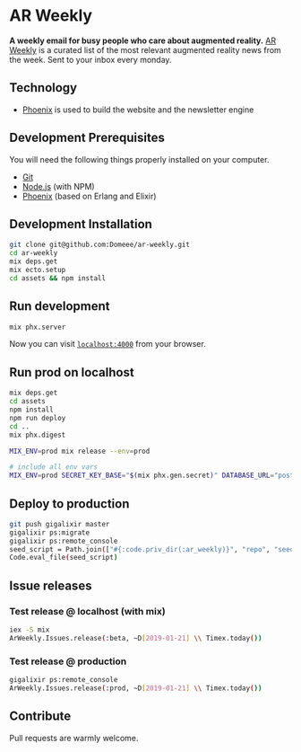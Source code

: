 # AR Weekly

**A weekly email for busy people who care about augmented reality.** [AR Weekly](https://ar-weekly.blog) is a curated list of the most relevant augmented reality news from the week. Sent to your inbox every monday.

## Technology

- [Phoenix](https://phoenixframework.org) is used to build the website and the newsletter engine

## Development Prerequisites

You will need the following things properly installed on your computer.

- [Git](https://git-scm.com)
- [Node.js](https://nodejs.org) (with NPM)
- [Phoenix](https://hexdocs.pm/phoenix/installation.html) (based on Erlang and Elixir)

## Development Installation

```sh
git clone git@github.com:Domeee/ar-weekly.git
cd ar-weekly
mix deps.get
mix ecto.setup
cd assets && npm install
```

## Run development

```sh
mix phx.server
```

Now you can visit [`localhost:4000`](http://localhost:4000) from your browser.

## Run prod on localhost

```sh
mix deps.get
cd assets
npm install
npm run deploy
cd ..
mix phx.digest

MIX_ENV=prod mix release --env=prod

# include all env vars
MIX_ENV=prod SECRET_KEY_BASE="$(mix phx.gen.secret)" DATABASE_URL="postgresql://postgres:postgres@localhost:5432/ar_weekly_dev" MY_HOSTNAME=ar-weekly.blog MY_COOKIE=secret REPLACE_OS_VARS=true CIPHER_KEYPHRASE=keyphrase CIPHER_IVPHRASE=ivphrase MAILGUN_API_KEY=api_key MY_NODE_NAME=ar_weekly@127.0.0.1 PORT=4000 \_build/prod/rel/ar_weekly/bin/ar_weekly foreground
```

## Deploy to production

```sh
git push gigalixir master
gigalixir ps:migrate
gigalixir ps:remote_console
seed_script = Path.join(["#{:code.priv_dir(:ar_weekly)}", "repo", "seeds.exs"])
Code.eval_file(seed_script)
```

## Issue releases

### Test release @ localhost (with mix)

```sh
iex -S mix
ArWeekly.Issues.release(:beta, ~D[2019-01-21] \\ Timex.today())
```

### Test release @ production

```sh
gigalixir ps:remote_console
ArWeekly.Issues.release(:prod, ~D[2019-01-21] \\ Timex.today())
```

## Contribute

Pull requests are warmly welcome.
